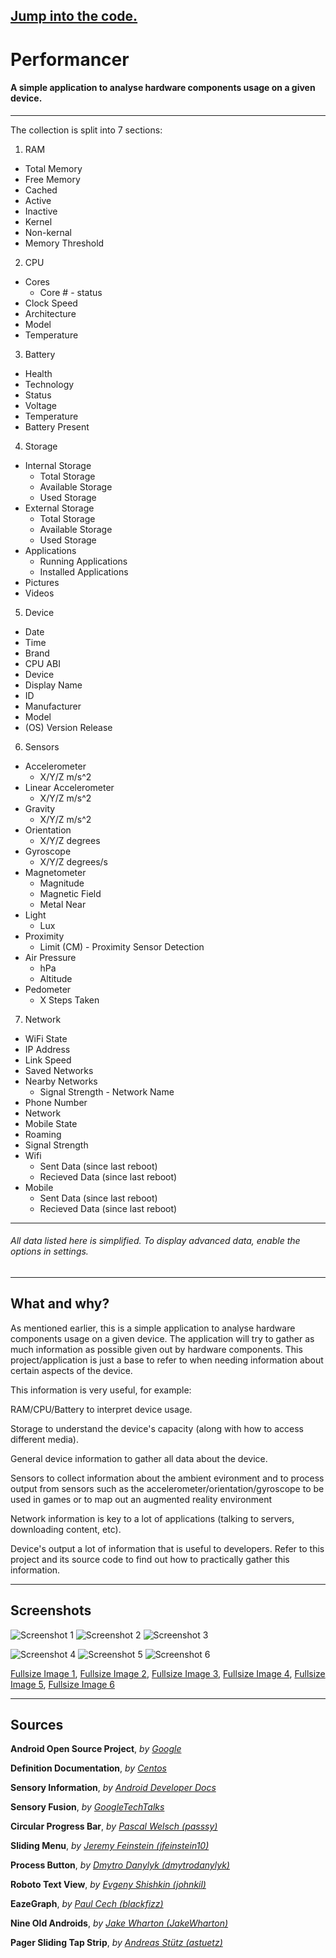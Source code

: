 [Jump into the code.](https://github.com/Rob--/Performancer/tree/master/app/src/main/java/io/github/rob__/performancer)
---
# Performancer
#### A simple application to analyse hardware components usage on a given device.
---
The collection is split into 7 sections:

1. RAM
  * Total Memory
  * Free Memory
  * Cached
  * Active
  * Inactive
  * Kernel
  * Non-kernal
  * Memory Threshold
2. CPU
  * Cores
    * Core # - status
  * Clock Speed
  * Architecture
  * Model
  * Temperature
3. Battery
  * Health
  * Technology
  * Status
  * Voltage
  * Temperature
  * Battery Present
4. Storage
  * Internal Storage
    * Total Storage
    * Available Storage
    * Used Storage
  * External Storage
    * Total Storage
    * Available Storage
    * Used Storage
  * Applications
    * Running Applications
    * Installed Applications
  * Pictures
  * Videos
5. Device
  * Date
  * Time
  * Brand
  * CPU ABI
  * Device
  * Display Name
  * ID
  * Manufacturer
  * Model
  * (OS) Version Release
6. Sensors
  * Accelerometer
    * X/Y/Z m/s^2
  * Linear Accelerometer
    * X/Y/Z m/s^2
  * Gravity
    * X/Y/Z m/s^2
  * Orientation
    * X/Y/Z degrees
  * Gyroscope
    * X/Y/Z degrees/s
  * Magnetometer
    * Magnitude
    * Magnetic Field
    * Metal Near
  * Light
    * Lux
  * Proximity
    * Limit (CM) - Proximity Sensor Detection
  * Air Pressure
    * hPa
    * Altitude
  * Pedometer
    * X Steps Taken
7. Network
  * WiFi State
  * IP Address
  * Link Speed
  * Saved Networks
  * Nearby Networks
    * Signal Strength - Network Name
  * Phone Number
  * Network
  * Mobile State
  * Roaming
  * Signal Strength
  * Wifi
    * Sent Data (since last reboot)
    * Recieved Data (since last reboot)
  * Mobile
    * Sent Data (since last reboot)
    * Recieved Data (since last reboot)

---

###### All data listed here is simplified. To display advanced data, enable the options in settings.

---

## What and why?

As mentioned earlier, this is a simple application to analyse hardware components usage on a given device. The application will try to gather as much information as possible given out by hardware components. This project/application is just a base to refer to when needing information about certain aspects of the device.

This information is very useful, for example:

RAM/CPU/Battery to interpret device usage.

Storage to understand the device's capacity (along with how to access different media).

General device information to gather all data about the device.

Sensors to collect information about the ambient evironment and to process output from sensors such as the accelerometer/orientation/gyroscope to be used in games or to map out an augmented reality environment

Network information is key to a lot of applications (talking to servers, downloading content, etc).

Device's output a lot of information that is useful to developers. Refer to this project and its source code to find out how to practically gather this information.

---

## Screenshots

![Screenshot 1](https://lh5.ggpht.com/PrHNWkySQYFcT2Lox3h2Y2rqzRSJV33hWkPut5aoJLAXQlnUQvcIX6CsqizNzl2tikch=h310-rw "Screenshot 1")
![Screenshot 2](https://lh4.ggpht.com/-0hhSgoMCuztICAkTDwFfD0W12L6rECME6SVdSw3nh-EecaOQ8LmjFwVYc2jSl7btjw=h310-rw "Screenshot 2")
![Screenshot 3](https://lh3.ggpht.com/kL8kEelyUAjne5decsMq_-v3mEsefYL6z6wmhFHb7FQWmiFwdmYM3aG_5MfxrReGKEY=h310-rw "Screenshot 3")


![Screenshot 4](https://lh5.ggpht.com/rkx-2c0x6D_hnbZnSksbbkDrln4s21fEjC1WZvMZWUGhKyoByoQ-jQVsT9n5iW6aYw=h310-rw "Screenshot 4")
![Screenshot 5](https://lh5.ggpht.com/QulnnPCIcflU2BXvNFI1piLZ9KZJi1GNNJ8QcIOnXcqvgs6bwquxG5-xPD3Pff2QhLU=h310-rw "Screenshot 5")
![Screenshot 6](https://lh4.ggpht.com/9b41kS7jxRDF6Bz3zNLjo8Nk_53D2YmTAMUmw1GQbi3h4A4x_rK0OuydgXdqje5DfQ=h310-rw "Screenshot 6")

[Fullsize Image 1](https://lh5.ggpht.com/PrHNWkySQYFcT2Lox3h2Y2rqzRSJV33hWkPut5aoJLAXQlnUQvcIX6CsqizNzl2tikch=h900-rw),
[Fullsize Image 2](https://lh4.ggpht.com/-0hhSgoMCuztICAkTDwFfD0W12L6rECME6SVdSw3nh-EecaOQ8LmjFwVYc2jSl7btjw=h900-rw),
[Fullsize Image 3](https://lh3.ggpht.com/kL8kEelyUAjne5decsMq_-v3mEsefYL6z6wmhFHb7FQWmiFwdmYM3aG_5MfxrReGKEY=h900-rw),
[Fullsize Image 4](https://lh5.ggpht.com/rkx-2c0x6D_hnbZnSksbbkDrln4s21fEjC1WZvMZWUGhKyoByoQ-jQVsT9n5iW6aYw=h900-rw),
[Fullsize Image 5](https://lh5.ggpht.com/QulnnPCIcflU2BXvNFI1piLZ9KZJi1GNNJ8QcIOnXcqvgs6bwquxG5-xPD3Pff2QhLU=h900-rw),
[Fullsize Image 6](https://lh4.ggpht.com/9b41kS7jxRDF6Bz3zNLjo8Nk_53D2YmTAMUmw1GQbi3h4A4x_rK0OuydgXdqje5DfQ=h900-rw)

---

## Sources
**Android Open Source Project**, *by [Google](http://source.android.com)*

**Definition Documentation**, *by [Centos](https://www.centos.org/docs/5/html/5.1/Deployment_Guide/s2-proc-meminfo.html)*

**Sensory Information**, *by [Android Developer Docs](http://developer.android.com/guide/topics/sensors/sensors_overview.html)*

**Sensory Fusion**, *by [GoogleTechTalks](https://www.youtube.com/watch?v=C7JQ7Rpwn2k)*

**Circular Progress Bar**, *by [Pascal Welsch (passsy)](https://github.com/passsy/)*

**Sliding Menu**, *by [Jeremy Feinstein (jfeinstein10)](https://github.com/jfeinstein10)*

**Process Button**, *by [Dmytro Danylyk (dmytrodanylyk)](https://github.com/dmytrodanylyk/)*

**Roboto Text View**, *by [Evgeny Shishkin (johnkil)](https://github.com/johnkil/)*

**EazeGraph**, *by [Paul Cech (blackfizz)](https://github.com/blackfizz/)*

**Nine Old Androids**, *by [Jake Wharton (JakeWharton)](https://github.com/JakeWharton)*

**Pager Sliding Tap Strip**, *by [Andreas Stütz (astuetz)](https://github.com/astuetz)*
